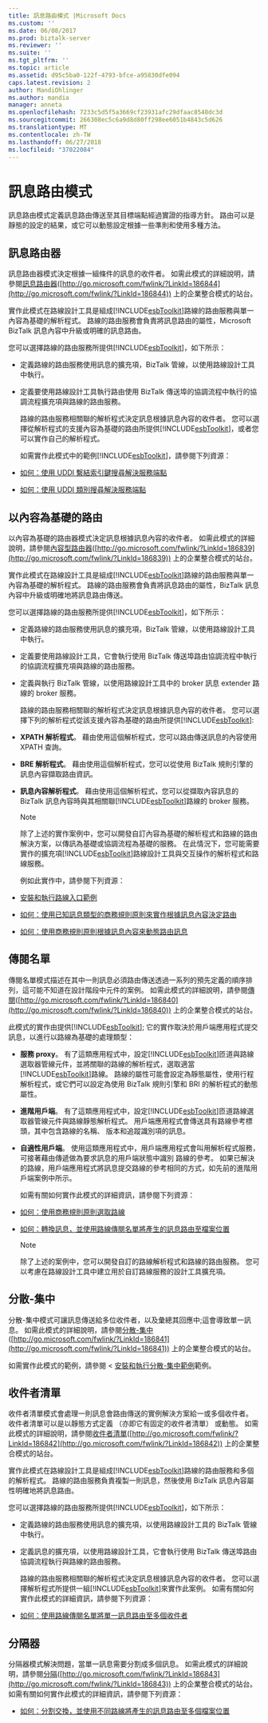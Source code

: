 ```yaml
---
title: 訊息路由模式 |Microsoft Docs
ms.custom: ''
ms.date: 06/08/2017
ms.prod: biztalk-server
ms.reviewer: ''
ms.suite: ''
ms.tgt_pltfrm: ''
ms.topic: article
ms.assetid: d95c5ba0-122f-4793-bfce-a95830dfe094
caps.latest.revision: 2
author: MandiOhlinger
ms.author: mandia
manager: anneta
ms.openlocfilehash: 7233c5d5f5a3669cf23931afc29dfaac8548dc3d
ms.sourcegitcommit: 266308ec5c6a9d8d80ff298ee6051b4843c5d626
ms.translationtype: MT
ms.contentlocale: zh-TW
ms.lasthandoff: 06/27/2018
ms.locfileid: "37022084"
---
```

# <a name="message-routing-patterns"></a>訊息路由模式
訊息路由模式定義訊息路由傳送至其目標端點經過實證的指導方針。 路由可以是靜態的設定的結果，或它可以動態設定根據一些準則和使用多種方法。  
  
## <a name="message-router"></a>訊息路由器  
 訊息路由器模式決定根據一組條件的訊息的收件者。 如需此模式的詳細說明，請參閱[訊息路由器](http://go.microsoft.com/fwlink/?LinkId=186844)([http://go.microsoft.com/fwlink/?LinkId=186844](http://go.microsoft.com/fwlink/?LinkId=186844)) 上的企業整合模式的站台。  
  
 實作此模式在路線設計工具是組成[!INCLUDE[esbToolkit](../includes/esbtoolkit-md.md)]路線的路由服務與單一內容為基礎的解析程式。 路線的路由服務會負責將訊息路由的屬性，Microsoft BizTalk 訊息內容中升級或明確的訊息路由。  
  
 您可以選擇路線的路由服務所提供[!INCLUDE[esbToolkit](../includes/esbtoolkit-md.md)]，如下所示：  
  
- 定義路線的路由服務使用訊息的擴充項，BizTalk 管線，以使用路線設計工具中執行。  
  
- 定義要使用路線設計工具執行路由使用 BizTalk 傳送埠的協調流程中執行的協調流程擴充項與路線的路由服務。  
  
  路線的路由服務相關聯的解析程式決定訊息根據訊息內容的收件者。 您可以選擇從解析程式的支援內容為基礎的路由所提供[!INCLUDE[esbToolkit](../includes/esbtoolkit-md.md)]，或者您可以實作自己的解析程式。  
  
  如需實作此模式中的範例[!INCLUDE[esbToolkit](../includes/esbtoolkit-md.md)]，請參閱下列資源：  
  
- [如何：使用 UDDI 繫結索引鍵搜尋解決服務端點](../esb-toolkit/how-to-resolve-a-service-endpoint-using-a-uddi-binding-key-search.md)  
  
- [如何：使用 UDDI 類別搜尋解決服務端點](../esb-toolkit/how-to-resolve-a-service-endpoint-using-a-uddi-category-search.md)  
  
## <a name="content-based-router"></a>以內容為基礎的路由  
 以內容為基礎的路由器模式決定訊息根據訊息內容的收件者。 如需此模式的詳細說明，請參閱[內容型路由器](http://go.microsoft.com/fwlink/?LinkId=186839)([http://go.microsoft.com/fwlink/?LinkId=186839](http://go.microsoft.com/fwlink/?LinkId=186839)) 上的企業整合模式的站台。  
  
 實作此模式在路線設計工具是組成[!INCLUDE[esbToolkit](../includes/esbtoolkit-md.md)]路線的路由服務與單一內容為基礎的解析程式。 路線的路由服務會負責將訊息路由的屬性，BizTalk 訊息內容中升級或明確地將訊息路由傳送。  
  
 您可以選擇路線的路由服務所提供[!INCLUDE[esbToolkit](../includes/esbtoolkit-md.md)]，如下所示：  
  
- 定義路線的路由服務使用訊息的擴充項，BizTalk 管線，以使用路線設計工具中執行。  
  
- 定義要使用路線設計工具，它會執行使用 BizTalk 傳送埠路由協調流程中執行的協調流程擴充項與路線的路由服務。  
  
- 定義與執行 BizTalk 管線，以使用路線設計工具中的 broker 訊息 extender 路線的 broker 服務。  
  
  路線的路由服務相關聯的解析程式決定訊息根據訊息內容的收件者。 您可以選擇下列的解析程式從該支援內容為基礎的路由所提供[!INCLUDE[esbToolkit](../includes/esbtoolkit-md.md)]:  
  
- **XPATH 解析程式**。 藉由使用這個解析程式，您可以路由傳送訊息的內容使用 XPATH 查詢。  
  
- **BRE 解析程式**。 藉由使用這個解析程式，您可以從使用 BizTalk 規則引擎的訊息內容擷取路由資訊。  
  
- **訊息內容解析程式**。 藉由使用這個解析程式，您可以從擷取內容訊息的 BizTalk 訊息內容時與其相關聯[!INCLUDE[esbToolkit](../includes/esbtoolkit-md.md)]路線的 broker 服務。  
  
  > [!NOTE]
  >  除了上述的實作案例中，您可以開發自訂內容為基礎的解析程式和路線的路由解決方案，以傳訊為基礎或協調流程為基礎的服務。 在此情況下，您可能需要實作的擴充項[!INCLUDE[esbToolkit](../includes/esbtoolkit-md.md)]路線設計工具與交互操作的解析程式和路線服務。  
  
  例如此實作中，請參閱下列資源：  
  
- [安裝和執行路線入口範例](../esb-toolkit/installing-and-running-the-itinerary-on-ramp-sample.md)  
  
- [如何：使用已知訊息類型的商務規則原則來實作根據訊息內容決定路由](../esb-toolkit/apply-content-based-routing-using-business-rules-policy-for-known-message-type.md)  
  
- [如何：使用商務規則原則根據訊息內容來動態路由訊息](../esb-toolkit/dynamically-route-messages-based-on-message-context-using-business-rules-policy.md)  
  
## <a name="routing-slip"></a>傳閱名單  
 傳閱名單模式描述在其中一則訊息必須路由傳送透過一系列的預先定義的順序排列，這可能不知道在設計階段中元件的案例。 如需此模式的詳細說明，請參閱[傳閱](http://go.microsoft.com/fwlink/?LinkId=186840)([http://go.microsoft.com/fwlink/?LinkId=186840](http://go.microsoft.com/fwlink/?LinkId=186840)) 上的企業整合模式的站台。  
  
 此模式的實作由提供[!INCLUDE[esbToolkit](../includes/esbtoolkit-md.md)]; 它的實作取決於用戶端應用程式提交訊息，以進行以路線為基礎的處理類型：  
  
- **服務 proxy**。 有了這類應用程式中，設定[!INCLUDE[esbToolkit](../includes/esbtoolkit-md.md)]匝道與路線選取器管線元件，並將關聯的路線的解析程式，選取適當[!INCLUDE[esbToolkit](../includes/esbtoolkit-md.md)]路線。 路線的屬性可能會設定為靜態屬性，使用行程解析程式，或它們可以設定為使用 BizTalk 規則引擎和 BRI 的解析程式的動態屬性。  
  
- **進階用戶端**。 有了這類應用程式中，設定[!INCLUDE[esbToolkit](../includes/esbtoolkit-md.md)]匝道路線選取器管線元件與路線靜態解析程式。 用戶端應用程式會傳送具有路線參考標頭，其中包含路線的名稱、 版本和追蹤識別項的訊息。  
  
- **自適性用戶端**。 使用這類應用程式中，用戶端應用程式會叫用解析程式服務，可接著藉由傳遞做為要求訊息的用戶端狀態中識別 路線的參考。 如果已解決的路線，用戶端應用程式將訊息提交路線的參考相同的方式，如先前的進階用戶端案例中所示。  
  
  如需有關如何實作此模式的詳細資訊，請參閱下列資源：  
  
- [如何：使用商務規則原則選取路線](../esb-toolkit/how-to-select-an-itinerary-using-a-business-rules-policy.md)  
  
- [如何：轉換訊息，並使用路線傳閱名單將產生的訊息路由至檔案位置](../esb-toolkit/transform-message-and-route-the-message-to-a-location-using-itinerary-routing.md)  
  
  > [!NOTE]
  >  除了上述的案例中，您可以開發自訂的路線解析程式和路線的路由服務。 您可以考慮在路線設計工具中建立用於自訂路線服務的設計工具擴充項。  
  
## <a name="scatter-gather"></a>分散-集中  
 分散-集中模式可讓訊息傳送給多位收件者，以及彙總其回應中;這會導致單一訊息。 如需此模式的詳細說明，請參閱[分散-集中](http://go.microsoft.com/fwlink/?LinkId=186841)([http://go.microsoft.com/fwlink/?LinkId=186841](http://go.microsoft.com/fwlink/?LinkId=186841)) 上的企業整合模式的站台。  
  
 如需實作此模式的範例，請參閱 <<c0> [ 安裝和執行分散-集中範例](../esb-toolkit/installing-and-running-the-scatter-gather-sample.md)範例。  
  
## <a name="recipient-list"></a>收件者清單  
 收件者清單模式會處理一則訊息會路由傳送的實例解決方案給一或多個收件者。 收件者清單可以是以靜態方式定義 （亦即它有固定的收件者清單） 或動態。 如需此模式的詳細說明，請參閱[收件者清單](http://go.microsoft.com/fwlink/?LinkId=186842)([http://go.microsoft.com/fwlink/?LinkId=186842](http://go.microsoft.com/fwlink/?LinkId=186842)) 上的企業整合模式的站台。  
  
 實作此模式在路線設計工具是組成[!INCLUDE[esbToolkit](../includes/esbtoolkit-md.md)]路線的路由服務和多個的解析程式。 路線的路由服務負責複製一則訊息，然後使用 BizTalk 訊息內容屬性明確地將訊息路由。  
  
 您可以選擇路線的路由服務所提供[!INCLUDE[esbToolkit](../includes/esbtoolkit-md.md)]，如下所示：  
  
- 定義路線的路由服務使用訊息的擴充項，以使用路線設計工具的 BizTalk 管線中執行。  
  
- 定義訊息的擴充項，以使用路線設計工具，它會執行使用 BizTalk 傳送埠路由協調流程執行與路線的路由服務。  
  
  路線的路由服務相關聯的解析程式決定訊息根據訊息內容的收件者。 您可以選擇解析程式所提供一組[!INCLUDE[esbToolkit](../includes/esbtoolkit-md.md)]來實作此案例。 如需有關如何實作此模式的詳細資訊，請參閱下列資源：  
  
- [如何：使用路線傳閱名單將單一訊息路由至多個收件者](../esb-toolkit/route-a-single-message-to-multiple-recipients-using-an-itinerary-routing-slip.md)  
  
## <a name="splitter"></a>分隔器  
 分隔器模式解決問題，當單一訊息需要分割成多個訊息。 如需此模式的詳細說明，請參閱[分隔](http://go.microsoft.com/fwlink/?LinkId=186843)([http://go.microsoft.com/fwlink/?LinkId=186843](http://go.microsoft.com/fwlink/?LinkId=186843)) 上的企業整合模式的站台。 如需有關如何實作此模式的詳細資訊，請參閱下列資源：  
  
-   [如何：分割交換，並使用不同路線將產生的訊息路由至多個檔案位置](../esb-toolkit/split-an-interchange-and-route-messages-to-multiple-locations-using-itineraries.md)